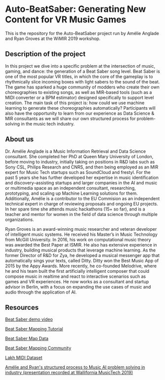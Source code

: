 # Auto-BeatSaber: Generating New Content for VR Music Games
This is the repository for the Auto-BeatSaber project run by Amélie Anglade and Ryan Groves at the WiMIR 2019 workshop.

## Description of the project
In this project we dive into a specific problem at the intersection of music, gaming, and dance: the generation of a Beat Saber song level. Beat Saber is one of the most popular VR titles, in which the core of the gameplay is to rhythmically slice incoming boxes with light sabers to the sound of the beat. The game has sparked a huge community of modders who create their own choreographies to existing songs, as well as MIR-based tools (such as a MIDI converter or a BPM estimator) designed specifically to support level creation. The main task of this project is: how could we use machine learning to generate these choreographies automatically? Participants will also have the opportunity to learn from our experience as Data Science & MIR consultants as we will share our own structured process for problem-solving in the music tech industry.

## About us
Dr. Amélie Anglade is a Music Information Retrieval and Data Science consultant. She completed her PhD at Queen Mary University of London, before moving to industry, initially taking on positions in R&D labs such as Sony CSL, Philips Research and CNRS, and then being employed as an MIR expert for Music Tech startups such as SoundCloud and frestyl. For the past 5 years she has further developed her expertise in music identification and discovery–assisting startups and larger companies in the AI and music or multimedia space as an independent consultant, researching, prototyping, and scaling up Machine Learning solutions for them. Additionally, Amélie is a contributor to the EU Commision as an independent technical expert in charge of reviewing proposals and ongoing EU projects. In her spare time she attends music hackathons (15+ so far), and is a teacher and mentor for women in the field of data science through multiple organizations.

Ryan Groves is an award-winning music researcher and veteran developer of intelligent music systems. He received his Master’s in Music Technology from McGill University. In 2016, his work on computational music theory was awarded the Best Paper at ISMIR. He also has extensive experience in industry, building musical products that leverage machine learning. As the former Director of R&D for Zya, he developed a musical messenger app that automatically sings your texts, called Ditty. Ditty won the Best Music App of 2015 by the Appy Awards. More recently, he co-founded Melodrive, where he and his team built the first artificially intelligent composer that could compose music in realtime and react to interactive scenarios such as games and VR experiences. He now works as a consultant and startup advisor in Berlin, with a focus on expanding the use cases of music and audio through the application of AI.

## Resources

[Beat Saber demo video](https://www.youtube.com/watch?v=gV1sw4lfwFw)

[Beat Saber Mapping Tutorial](https://bsaber.com/benny-custom-mapping/)

[Beat Saber Map Data](https://drive.google.com/file/d/1E38y96FdLfA3rdPZl5qRK_Ho_EzyXiGz/view)

[Beat Saber Mapping Community](https://bsmg.wiki/mapping)

[Lakh MIDI Dataset](https://colinraffel.com/projects/lmd/)

[Amélie and Ryan's structured process to Music AI problem solving in industry (presentation recorded at Wallifornia MusicTech 2019)](https://youtu.be/nkJXLGi4mJ0)
